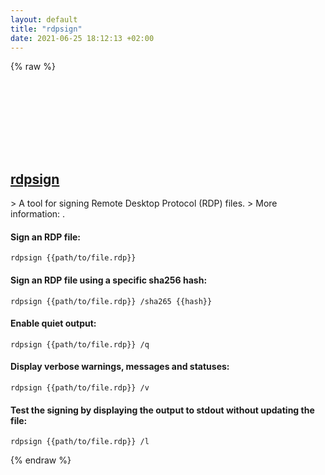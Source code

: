 ```yaml
---
layout: default
title: "rdpsign"
date: 2021-06-25 18:12:13 +02:00
---
```

{% raw %}
<h2 id="rdpsign">
  <a href="/en/windows/rdpsign.html">rdpsign</a> <a href="#rdpsign"><svg class="icon">
    <use href="/assets/images/unicode_sprite.svg#link" />
  </svg></a>
</h2>
> A tool for signing Remote Desktop Protocol (RDP) files.
> More information: <https://docs.microsoft.com/windows-server/administration/windows-commands/rdpsign>.

#### Sign an RDP file:
```shell
rdpsign {{path/to/file.rdp}}
```
#### Sign an RDP file using a specific sha256 hash:
```shell
rdpsign {{path/to/file.rdp}} /sha265 {{hash}}
```
#### Enable quiet output:
```shell
rdpsign {{path/to/file.rdp}} /q
```
#### Display verbose warnings, messages and statuses:
```shell
rdpsign {{path/to/file.rdp}} /v
```
#### Test the signing by displaying the output to stdout without updating the file:
```shell
rdpsign {{path/to/file.rdp}} /l
```
{% endraw %}